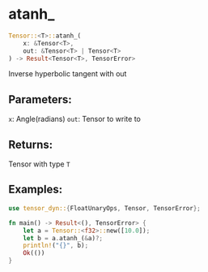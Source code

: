 # atanh_
```rust
Tensor::<T>::atanh_(
    x: &Tensor<T>, 
    out: &Tensor<T> | Tensor<T>
) -> Result<Tensor<T>, TensorError>
```
Inverse hyperbolic tangent with out
## Parameters:
`x`: Angle(radians)
`out`: Tensor to write to
## Returns:
Tensor with type `T`
## Examples:
```rust
use tensor_dyn::{FloatUnaryOps, Tensor, TensorError};

fn main() -> Result<(), TensorError> {
    let a = Tensor::<f32>::new([10.0]);
    let b = a.atanh_(&a)?;
    println!("{}", b);
    Ok(())
}
```